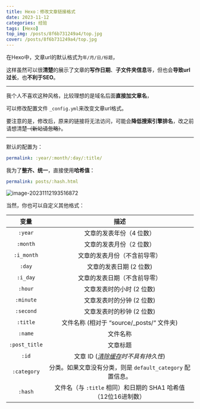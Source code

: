 ```yaml
---
title: Hexo：修改文章链接格式
date: 2023-11-12
categories: 经验
tags: [Hexo]
top_img: /posts/8f6b731249a4/top.jpg
cover: /posts/8f6b731249a4/top.jpg
---
```


在Hexo中，文章url的默认格式为`年/月/日/标题`，

这样虽然可以很**清楚**的展示了文章的**写作日期**、**子文件夹信息**等，但也会**导致url过长**，也**不利于SEO**。

------

我个人不喜欢这种风格，比较理想的是域名后面**直接加文章名**，

可以修改配置文件 `_config.yml`来改变文章url格式。

要注意的是，修改后，原来的链接将无法访问，可能会**降低搜索引擎排名**，改之前请想清楚~~（新站请忽略）~~。

------

默认的配置为：

```yaml
permalink: :year/:month/:day/:title/  
```

我为了**整齐、统一**，直接使用**哈希值**：

```yaml
permalink: posts/:hash.html
```

![image-20231112193516872](image-20231112193516872.jpg)

当然，你也可以自定义其他格式：

|     变量      |                             描述                             |
| :-----------: | :----------------------------------------------------------: |
|    `:year`    |                   文章的发表年份（4 位数）                   |
|   `:month`    |                   文章的发表月份（2 位数）                   |
|  `:i_month`   |                 文章的发表月份（不含前导零）                 |
|    `:day`     |                   文章的发表日期 (2 位数)                    |
|   `:i_day`    |                 文章的发表日期（不含前导零）                 |
|    `:hour`    |                  文章发表时的小时 (2 位数)                   |
|   `:minute`   |                  文章发表时的分钟 (2 位数)                   |
|   `:second`   |                  文章发表时的秒钟 (2 位数)                   |
|   `:title`    |          文件名称 (相对于 “source/\_posts/“ 文件夹)          |
|    `:name`    |                           文件名称                           |
| `:post_title` |                           文章标题                           |
|     `:id`     | 文章 ID (_[清除缓存](/zh-cn/docs/commands#clean)时不具有持久性_) |
|  `:category`  |  分类。如果文章没有分类，则是 `default_category` 配置信息。  |
|    `:hash`    | 文件名（与 `:title` 相同）和日期的 SHA1 哈希值（12位16进制数） |